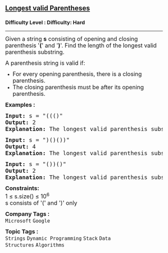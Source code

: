 <h2><a href="https://www.geeksforgeeks.org/problems/longest-valid-parentheses5657/1?page=11&status=unsolved&sortBy=submissions">Longest valid Parentheses</a></h2><h3>Difficulty Level : Difficulty: Hard</h3><hr><div class="problems_problem_content__Xm_eO"><p><span style="font-size: 18px;">Given a string <strong>s</strong>&nbsp;consisting of opening and closing parenthesis '<strong>(</strong>' and '<strong>)</strong>'. Find the length of the longest valid parenthesis substring.</span></p>
<p><span style="font-size: 18px;">A parenthesis string is valid if:</span></p>
<ul>
<li><span style="font-size: 18px;">For every opening parenthesis, there is a closing parenthesis.</span></li>
<li><span style="font-size: 18px;">The closing parenthesis must be after its opening parenthesis.</span></li>
</ul>
<p><strong><span style="font-size: 18px;">Examples :</span></strong></p>
<pre><span style="font-size: 18px;"><strong>Input:</strong> s = "((()"
<strong>Output:</strong> 2
<strong>Explanation:</strong> The longest valid parenthesis substring is "()".</span></pre>
<pre><span style="font-size: 18px;"><strong>Input:</strong> s = ")()())"
<strong>Output:</strong> 4
<strong>Explanation:</strong> The longest valid parenthesis substring is "()()".</span></pre>
<pre><span style="font-size: 18px;"><strong>Input:</strong> s = "())()"
<strong>Output:</strong> 2
<strong>Explanation:</strong> The longest valid parenthesis substring is "()".</span></pre>
<p><span style="font-size: 18px;"><strong>Constraints:</strong><br>1 ≤ s.size() ≤ 10<sup>6</sup>&nbsp;&nbsp;<br>s consists of '(' and ')' only</span></p></div><p><span style=font-size:18px><strong>Company Tags : </strong><br><code>Microsoft</code>&nbsp;<code>Google</code>&nbsp;<br><p><span style=font-size:18px><strong>Topic Tags : </strong><br><code>Strings</code>&nbsp;<code>Dynamic Programming</code>&nbsp;<code>Stack</code>&nbsp;<code>Data Structures</code>&nbsp;<code>Algorithms</code>&nbsp;